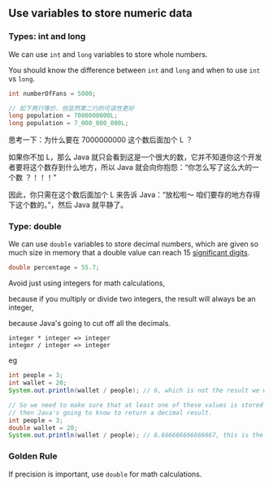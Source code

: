 ## Use variables to store numeric data

### Types: int and long

We can use `int` and `long` variables to store whole numbers.

You should know the difference between `int` and `long` and when to use `int` vs `long`.

```java
int numberOfFans = 5000;

// 如下两行等价，但显然第二行的可读性更好
long population = 7000000000L;
long population = 7_000_000_000L;
```

思考一下：为什么要在 7000000000 这个数后面加个 L ？

如果你不加 L，那么 Java 就只会看到这是一个很大的数，它并不知道你这个开发者要将这个数存到什么地方，所以 Java 就会向你抱怨：“你怎么写了这么大的一个数 ？！！！”

因此，你只需在这个数后面加个 L 来告诉 Java：“放松啦～ 咱们要存的地方存得下这个数的。”，然后 Java 就平静了。

### Type: double

We can use `double` variables to store decimal numbers, which are given so much size in memory that a double value can reach 15 [significant digits](https://zh.wikipedia.org/wiki/有效数字).

```java
double percentage = 55.7;
```

Avoid just using integers for math calculations,

because if you multiply or divide two integers, the result will always be an integer,

because Java's going to cut off all the decimals.

```
integer * integer => integer
integer / integer => integer
```

eg

```java
int people = 3;
int wallet = 20;
System.out.println(wallet / people); // 6, which is not the result we want.

// So we need to make sure that at least one of these values is stored as a decimal,
// then Java's going to know to return a decimal result.
int people = 3;
double wallet = 20;
System.out.println(wallet / people); // 6.666666666666667, this is the result we want.
```

### Golden Rule

If precision is important, use `double` for math calculations.

